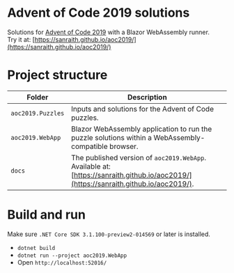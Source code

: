 # Advent of Code 2019 solutions
Solutions for [Advent of Code 2019](https://adventofcode.com/2019) with a Blazor WebAssembly runner.  
Try it at: [https://sanraith.github.io/aoc2019/](https://sanraith.github.io/aoc2019/)

# Project structure
| Folder    					| Description
| ---							| ---
| <code>aoc2019.Puzzles</code>	| Inputs and solutions for the Advent of Code puzzles.
| <code>aoc2019.WebApp</code>	| Blazor WebAssembly application to run the puzzle solutions within a WebAssembly-compatible browser.
| <code>docs</code>				| The published version of <code>aoc2019.WebApp</code>. Available at: [https://sanraith.github.io/aoc2019/](https://sanraith.github.io/aoc2019/).

# Build and run
Make sure <code>.NET Core SDK 3.1.100-preview2-014569</code> or later is installed.  
- <code>dotnet build</code>
- <code>dotnet run --project aoc2019.WebApp</code>
- Open <code>http://localhost:52016/</code>
